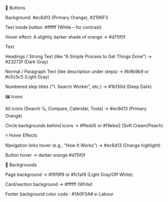 🔘 Buttons

Background: #ec6d13 (Primary Orange), #2196F3

Text inside button: #ffffff (White – for contrast)

Hover effect: A slightly darker shade of orange → #d75f0f




Text

Headings / Strong Text (like “A Simple Process to Get Things Done”) → #23272f (Dark Gray)

Normal / Paragraph Text (like description under steps) → #b9b9b9 or #c5c5c5 (Light Gray)

Numbered step titles (“1. Search Worker”, etc.) → #1b130d (Deep Dark)



🖼 Icons

All icons (Search 🔍, Compare, Calendar, Tools) → #ec6d13 (Primary Orange)

Circle backgrounds behind icons → #ffedd5 or #f9ebe2 (Soft Cream/Peach)


🖱 Hover Effects

Navigation links hover (e.g., “How It Works”) → #ec6d13 (Orange highlight)

Button hover → darker orange #d75f0f




📑 Backgrounds

Page background → #f9f9f9 or #fcfaf8 (Light Gray/Off White)

Card/section background → #ffffff (White)



Footer background color code :    #1A0F0A#   e - L a b o u r  
 
